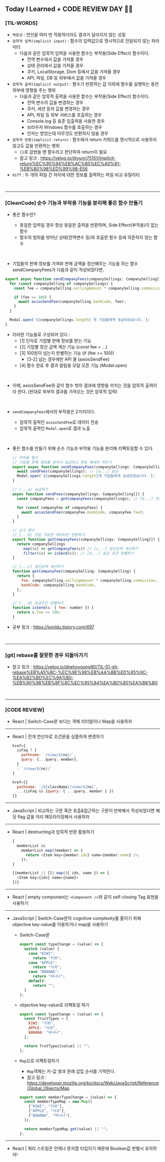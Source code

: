 ## Today I Learned + CODE REVIEW DAY 👩‍💻

### [TIL-WORDS]

- `멱등성` : 연산을 여러 번 적용하더라도 결과가 달라지지 않는 성질
- `암묵적 입력(implicit input)` : 함수의 입력값으로 명시적으로 전달되지 않는 파라미터
  - 다음과 같은 암묵적 입력을 사용한 함수는 부작용(Side Effect) 함수이다.
    - 전역 변수에서 값을 가져올 경우
    - 상태 관리에서 값을 가져올 경우
    - 쿠키, LocalStorage, Dom 등에서 값을 가져올 경우
    - API, 파일, DB 등 외부에서 값을 가져올 경우
- `암묵적 출력(implicit output)` : 함수가 반환하는 값 이외에 함수를 실행하는 동안 외부에 영향을 주는 행위
  - 다음과 같은 암묵적 출력을 사용한 함수는 부작용(Side Effect) 함수이다.
    - 전역 변수의 값을 변경하는 경우
    - 쿠키, 세션 등의 값을 변경하는 경우
    - API, 파일 등 외부 서비스를 호출하는 경우
    - Console.log 등 표준 입출력을 사용한 경우
    - 브라우저 Windows 함수를 호출하는 경우
    - 인자는 받았는데 아무것도 반환하지 않을 경우
- `암묵적 반환(implicit return)` : 함수에서 return 키워드를 명시적으로 사용하지 않고도 값을 반환하는 행위
  - `{}`로 감쌌을 땐 함수라고 판단하여 return이 필요
  - 참고 링크 : https://velog.io/@yunn75151/Implicit-return%EC%95%94%EB%AC%B5%EC%A0%81-%EB%B0%98%ED%99%98-ES6
- `diff` : 두 개의 파일 간 차이에 대한 정보를 출력하는 파일 비교 유틸리티

<br/>

---

### [CleanCode] 순수 기능과 부작용 기능을 분리해 좋은 함수 만들기

- 좋은 함수란?

  - 동일한 입력일 경우 항상 동일한 출력을 반환하며, Side Effect(부작용)이 없는 함수
  - 함수의 범위를 벗어난 상태(전역변수 등)와 호출한 함수 등에 의존하지 않는 함수

<br/>

- 기업들의 판매 정보를 가져와 판매 금액을 정산해주는 기능을 하는 함수 sendCompanyFees가 다음과 같이 작성되었다면,

```javascript
export async function sendCompanyFees(companySellings: CompanySelling[]) {
  for (const companySelling of companySellings) {
    const fee = companySelling.sellingAmount * companySelling.commission;

    if (fee >= 100) {
      await axiosSendFee(companySelling.bankCode, fee);
    }
  }

  Modal.open(`${companySellings.length} 개 기업들에게 송금되었습니다.`);
}
```

- 이러한 기능들로 구성되어 있다 :
  - [1] 인자로 기업별 판매 정보를 받는 기능
  - [2] 기업별 정산 금액 계산 기능 (const fee = ...)
  - [3] 100원이 넘는지 판별하는 기능 (if (fee >= 100))
    - [3-2] 넘는 경우에만 API 콜 (axiosSendFee)
  - [4] 함수 완료 후 결과 알림용 모달 오픈 기능 (Modal.open)

<br/>

- 이때, axiosSendFee와 같이 함수 밖의 결과에 영향을 끼치는 것을 암묵적 출력이라 한다. (반대로 외부의 결과를 가져오는 것은 암묵적 입력)

<br/>

- `sendCompanyFees`에서의 부작용은 2가지이다.

  - 암묵적 출력인 `axiosSendFee`로 데이터 전송
  - 암묵적 출력인 `Modal.open`로 결과 노출

<br/>

- 좋은 함수를 만들기 위해 순수 기능과 부작용 기능을 분리해 리팩토링할 수 있다.

  ```javascript
  // 부작용 함수
  // 기업별 판매 정보를 받아서 송금하고 완료 메세지 띄우기
  export async function sendCompanyFees(companySellings: CompanySelling[]) {
    await sendFees(companySellings); // [a...] 송금
    Modal.open(`${companySellings.length}개 기업들에게 송금되었습니다.`);
  }

  // [...a] 송금하기
  async function sendFees(companySellings: CompanySelling[]) {
    const companyFees = getCompanyFees(companySellings); // [b...] 전송 가능한 데이터만 받기

    for (const companyFee of companyFees) {
      await axiosSendFee(companyFee.bankCode, companyFee.fee);
    }
  }

  // 순수 함수
  // [...b] 전송 가능한 데이터만 반환하기
  export function getCompanyFees(companySellings: CompanySelling[]) {
    return companySellings
      .map((c) => getCompanyFee(c)) // [c...] 정산금액 계산하기
      .filter((c) => isSend(c)); // [d...] 송금 조건 판별하기
  }

  // [...c] 정산금액 계산하기
  function getCompanyFee(companySelling: CompanySelling) {
    return {
      fee: companySelling.sellingAmount * companySelling.commission,
      bankCode: companySelling.bankCode,
    };
  }

  // [...d] 송금조건 판별하기
  function isSend(c: { fee: number }) {
    return c.fee >= 100;
  }
  ```

- 공부 링크 : https://jojoldu.tistory.com/697

<br/>

---

### [git] rebase를 잘못한 경우 되돌아가기

- 참고 링크 : https://velog.io/@whoyoung90/TIL-51-git-rebase%EB%A5%BC-%EC%9E%98%EB%AA%BB%ED%95%9C-%EA%B2%BD%EC%9A%B0-%EB%90%98%EB%8F%8C%EC%95%84%EA%B0%80%EA%B8%B0

<br/>

---

### [CODE REVIEW]

- React | Switch-Case문 보다는 객체 리터럴이나 Map을 사용하자

---

- React | 전개 연산자로 조건문을 심플하게 변경하기

  ```javascript
  href={
    isFaq ? {
      pathname: `/view/${no}/`,
      query: {...query, member},
    }
    : `/view/${no}/`
  }
  ```

  ```javascript
  href={{
    pathname: `/${className}/view/${no}`,
    ...(isFaq && {query: { ...query, member } })
  }}
  ```

---

- JavaScript | 비교하는 구문 혹은 호출&접근하는 구문이 반복해서 작성되었다면 해당 flag 값을 미리 메모라이징해서 사용하자

---

- React | destructing과 암묵적 반환 활용하기

  ```javascript
  {
    memberList &&
      memberList.map((member) => {
        return <Item key={member.idx} name={member.name} />;
      });
  }
  ```

  ```javascript
  {(memberList || []).map(({ idx, name }) => {
    <Item key={idx} name={name}>
  })}
  ```

---

- React | empty component는 `<Component />`와 같이 self-closing Tag 표현을 사용하기

---

- JavaScript | Switch-Case문의 cognitive complexity를 줄이기 위해 objective key-value를 이용하거나 map을 사용하기

  - Switch-Case문

    ```javascript
    export const typeChange = (value) => {
      switch (value) {
        case "KIWI":
          return "키위";
        case "APPLE":
          return "사과";
        case "BANANA":
          return "바나나";
        default:
          return "";
      }
    };
    ```

  - objective key-value로 리팩토링 하기

    ```javascript
    export const typeChange = (value) => {
      const fruitTypes = {
        KIWI: "키위",
        APPLE: "사과",
        BANANA: "바나나",
      };

      return frutTypes[value] || "";
    };
    ```

  - `Map`으로 리팩토링하기

    - `Map`객체는 키-값 쌍과 원래 삽입 순서를 기억한다.
    - 참고 링크 : https://developer.mozilla.org/ko/docs/Web/JavaScript/Reference/Global_Objects/Map

    ```javascript
    export const memberTypeChange = (value) => {
      const memberTypeMap = new Map([
        ["KIWI", "키위"],
        ["APPLE", "사과"],
        ["BANANA", "바나나"],
      ]);

      return memberTypeMap.get(value) || "";
    };
    ```

---

- React | 쿼리 스트링은 언제나 문자열 타입이기 때문에 Boolean값 판별시 유의하자!

